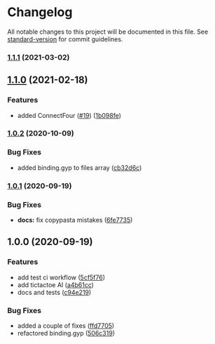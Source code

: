 # Changelog

All notable changes to this project will be documented in this file. See [standard-version](https://github.com/conventional-changelog/standard-version) for commit guidelines.

### [1.1.1](https://github.com/skyra-project/ai/compare/v1.1.0...v1.1.1) (2021-03-02)

## [1.1.0](https://github.com/skyra-project/ai/compare/v1.0.2...v1.1.0) (2021-02-18)

### Features

-   added ConnectFour ([#19](https://github.com/skyra-project/ai/issues/19)) ([1b098fe](https://github.com/skyra-project/ai/commit/1b098fe21d7a4aa1bbdbe691c4c296503c3a9e9d))

### [1.0.2](https://github.com/skyra-project/ai/compare/v1.0.1...v1.0.2) (2020-10-09)

### Bug Fixes

-   added binding.gyp to files array ([cb32d6c](https://github.com/skyra-project/ai/commit/cb32d6cd990351c07af182c934dad9de567ac5b7))

### [1.0.1](https://github.com/skyra-project/ai/compare/v1.0.0...v1.0.1) (2020-09-19)

### Bug Fixes

-   **docs:** fix copypasta mistakes ([6fe7735](https://github.com/skyra-project/ai/commit/6fe7735d0383ea9409cb819bd6ebf378827c2457))

## 1.0.0 (2020-09-19)

### Features

-   add test ci workflow ([5cf5f76](https://github.com/skyra-project/ai/commit/5cf5f764536b0eb113161ea2845dbba9788e3814))
-   add tictactoe AI ([a4b61cc](https://github.com/skyra-project/ai/commit/a4b61cc991eba53a6f0f5d292f9721e0cfe0a958))
-   docs and tests ([c94e219](https://github.com/skyra-project/ai/commit/c94e219fd7dca1eabd338ccbd5e04983605cd7b9))

### Bug Fixes

-   added a couple of fixes ([ffd7705](https://github.com/skyra-project/ai/commit/ffd770515b7cc1f9cd652a064a3c5f925f9bb28e))
-   refactored binding.gyp ([506c319](https://github.com/skyra-project/ai/commit/506c319930ceb71b8888629c73e273345cb64c68))
